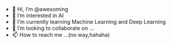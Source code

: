 - 👋 Hi, I’m @awesoming
- 👀 I’m interested in AI
- 🌱 I’m currently learning Machine Learning and Deep Learning
- 💞️ I’m looking to collaborate on ...
- 📫 How to reach me ...(no way,hahaha)

<!---
awesoming/awesoming is a ✨ special ✨ repository because its `README.md` (this file) appears on your GitHub profile.
You can click the Preview link to take a look at your changes.
--->
